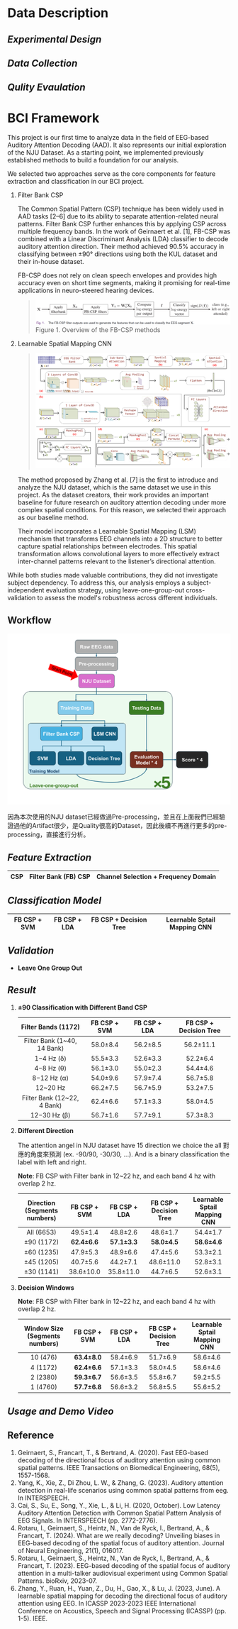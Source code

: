 # Data Description

## _Experimental Design_

## _Data Collection_

## _Qulity Evaulation_

# BCI Framework

This project is our first time to analyze data in the field of EEG-based Auditory Attention Decoding (AAD). It also represents our initial exploration of the NJU Dataset. As a starting point, we implemented previously established methods to build a foundation for our analysis.

We selected two approaches serve as the core components for feature extraction and classification in our BCI project.

1. Filter Bank CSP
   
    The Common Spatial Pattern (CSP) technique has been widely used in AAD tasks [2–6] due to its ability to separate attention-related neural patterns. Filter Bank CSP further enhances this by applying CSP across multiple frequency bands. In the work of Geirnaert et al. [1], FB-CSP was combined with a Linear Discriminant Analysis (LDA) classifier to decode auditory attention direction. Their method achieved 90.5% accuracy in classifying between ±90° directions using both the KUL dataset and their in-house dataset.

    FB-CSP does not rely on clean speech envelopes and provides high accuracy even on short time segments, making it promising for real-time applications in neuro-steered hearing devices.

    > ![alt text](filter_bank_csp_.png)
    > Figure 1. Overview of the FB-CSP methods

2. Learnable Spatial Mapping CNN
   
   > ![alt text](lsm.png)
    
    The method proposed by Zhang et al. [7] is the first to introduce and analyze the NJU dataset, which is the same dataset we use in this project. As the dataset creators, their work provides an important baseline for future research on auditory attention decoding under more complex spatial conditions. For this reason, we selected their approach as our baseline method.

    Their model incorporates a Learnable Spatial Mapping (LSM) mechanism that transforms EEG channels into a 2D structure to better capture spatial relationships between electrodes. This spatial transformation allows convolutional layers to more effectively extract inter-channel patterns relevant to the listener’s directional attention.

While both studies made valuable contributions, they did not investigate subject dependency. To address this, our analysis employs a subject-independent evaluation strategy, using leave-one-group-out cross-validation to assess the model's robustness across different individuals.

## Workflow

![alt text](workflow.png)

因為本次使用的NJU dataset已經做過Pre-processing，並且在上面我們已經驗證過他的Artifact很少，是Quality很高的Dataset，因此後續不再進行更多的pre-processing，直接進行分析。

## _Feature Extraction_
| CSP | Filter Bank (FB) CSP | Channel Selection + Frequency Domain | 
|------|------|------|

## _Classification Model_
| __FB CSP + SVM__ | FB CSP + LDA | FB CSP + Decision Tree | Learnable Sptail Mapping CNN|
|------|------|------|------|

## _Validation_

- __Leave One Group Out__

## _Result_

1. **±90 Classification with Different Band CSP**

    | Filter Bands (1172) | FB CSP + SVM | FB CSP + LDA | FB CSP + Decision Tree |
    |:-:|:-:|:-:|:-:|
    |Filter Bank (1~40, 14 Bank)|58.0±8.4|56.2±8.5|56.2±11.1|
    |1−4 Hz (δ)|55.5±3.3|52.6±3.3|52.2±6.4|
    |4−8 Hz (θ)|56.1±3.0|55.0±2.3|54.4±4.6|
    |8−12 Hz (α)|54.0±9.6|57.9±7.4|56.7±5.8|
    |12~20 Hz|66.2±7.5|56.7±5.9|53.2±7.5|
    |Filter Bank (12~22, 4 Bank)|62.4±6.6|57.1±3.3|58.0±4.5|
    |12−30 Hz (β)|56.7±1.6|57.7±9.1|57.3±8.3|

2. **Different Direction**

    The attention angel in NJU dataset have 15 direction we choice the all 對應的角度來預測 (ex. -90/90, -30/30, ...). And is a binary classification the label with left and right.

    **Note**: FB CSP with Filter bank in 12~22 hz, and each band 4 hz with overlap 2 hz.

    | Direction (Segments numbers) | FB CSP + SVM | FB CSP + LDA | FB CSP + Decision Tree | Learnable Sptail Mapping CNN|
    |:-:|:-:|:-:|:-:|:-:|
    | All (6653)|49.5±1.4|48.8±2.6|48.6±1.7|54.4±1.7|
    | ±90 (1172)|**62.4±6.6**|**57.1±3.3**|**58.0±4.5**|**58.6±4.6**|
    | ±60 (1235)|47.9±5.3|48.9±6.6|47.4±5.6|53.3±2.1|
    | ±45 (1205)|40.7±5.6|44.2±7.1|48.6±11.0|52.8±3.1|
    | ±30 (1141)|38.6±10.0|35.8±11.0|44.7±6.5|52.6±3.1|

3. **Decision Windows**

   **Note**: FB CSP with Filter bank in 12~22 hz, and each band 4 hz with overlap 2 hz.

    | Window Size (Segments numbers) | FB CSP + SVM | FB CSP + LDA | FB CSP + Decision Tree | Learnable Sptail Mapping CNN|
    |:-:|:-:|:-:|:-:|:-:|
    |10 (476)|**63.4±8.0**|58.4±6.9|51.7±6.9|58.6±4.6|
    |4 (1172)|**62.4±6.6**|57.1±3.3|58.0±4.5|58.6±4.6|
    |2 (2380)|**59.3±6.7**|56.6±3.5|55.8±6.7|59.2±5.5|
    |1 (4760)|**57.7±6.8**|56.6±3.2|56.8±5.5|55.6±5.2|


## _Usage and Demo Video_


## Reference

1. Geirnaert, S., Francart, T., & Bertrand, A. (2020). Fast EEG-based decoding of the directional focus of auditory attention using common spatial patterns. IEEE Transactions on Biomedical Engineering, 68(5), 1557-1568.
2. Yang, K., Xie, Z., Di Zhou, L. W., & Zhang, G. (2023). Auditory attention detection in real-life scenarios using common spatial patterns from eeg. In INTERSPEECH.
3. Cai, S., Su, E., Song, Y., Xie, L., & Li, H. (2020, October). Low Latency Auditory Attention Detection with Common Spatial Pattern Analysis of EEG Signals. In INTERSPEECH (pp. 2772-2776).
4. Rotaru, I., Geirnaert, S., Heintz, N., Van de Ryck, I., Bertrand, A., & Francart, T. (2024). What are we really decoding? Unveiling biases in EEG-based decoding of the spatial focus of auditory attention. Journal of Neural Engineering, 21(1), 016017.
5. Rotaru, I., Geirnaert, S., Heintz, N., Van de Ryck, I., Bertrand, A., & Francart, T. (2023). EEG-based decoding of the spatial focus of auditory attention in a multi-talker audiovisual experiment using Common Spatial Patterns. bioRxiv, 2023-07.
6. Zhang, Y., Ruan, H., Yuan, Z., Du, H., Gao, X., & Lu, J. (2023, June). A learnable spatial mapping for decoding the directional focus of auditory attention using EEG. In ICASSP 2023-2023 IEEE International Conference on Acoustics, Speech and Signal Processing (ICASSP) (pp. 1-5). IEEE.
